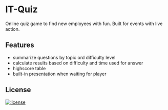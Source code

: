 # IT-Quiz

Online quiz game to find new employees with fun. Built for events with live action.


## Features

- summarize questions by topic ord difficulty level
- calculate results based on difficulty and time used for answer
- highscore table
- built-in presentation when waiting for player


## License

[![license](https://img.shields.io/badge/license-MIT-red.svg?style=flat-square)](LICENSE)


